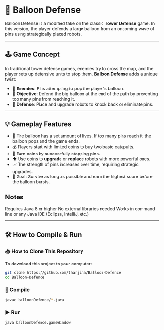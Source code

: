 # 🎈 Balloon Defense

Balloon Defense is a modified take on the classic **Tower Defense** game. In this version, the player defends a large balloon from an oncoming wave of pins using strategically placed robots.

---

## 🕹️ Game Concept

In traditional tower defense games, enemies try to cross the map, and the player sets up defensive units to stop them. **Balloon Defense** adds a unique twist:

- 🧨 **Enemies**: Pins attempting to pop the player's balloon.
- 🎯 **Objective**: Defend the big balloon at the end of the path by preventing too many pins from reaching it.
- 🏹 **Defense**: Place and upgrade robots to knock back or eliminate pins.

---

## 💡 Gameplay Features

- 🎈 The balloon has a set amount of lives. If too many pins reach it, the balloon pops and the game ends.
- 💰 Players start with limited coins to buy two basic catapults.
- 💸 Earn coins by successfully stopping pins.
- ⬆️ Use coins to **upgrade** or **replace** robots with more powerful ones.
- 📈 The strength of pins increases over time, requiring strategic upgrades.
- 🎯 Goal: Survive as long as possible and earn the highest score before the balloon bursts.

## Notes
Requires Java 8 or higher
No external libraries needed
Works in command line or any Java IDE (Eclipse, IntelliJ, etc.)

---
## 🛠️ How to Compile & Run

### 📥 How to Clone This Repository
To download this project to your computer:

```bash
git clone https://github.com/tharjiha/Balloon-Defence
cd Balloon-Defence
```    

### 🧾 Compile
```bash
javac balloonDefence/*.java
```

### ▶️ Run
```bash
java balloonDefence.gameWindow
```

